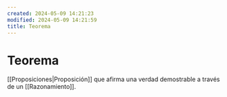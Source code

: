 ```yaml
---
created: 2024-05-09 14:21:23
modified: 2024-05-09 14:21:59
title: Teorema
---
```


# Teorema

[[Proposiciones|Proposición]] que afirma una verdad demostrable a través de un [[Razonamiento]].
